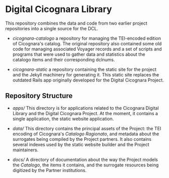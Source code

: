# Digital Cicognara Library #
This repository combines the data and code from two earlier project repositories into a single source for the DCL.

  * *cicognara-catalogo*  a repository for managing the TEI-encoded edition of Cicognara's catalog. The original repository also contained some old code for managing associated Voyager records and a set of scripts and programs that were used to gather data and statistics about the catalogo items and their corresponding dclnums.

  * *cicognara-static*  a repository containing the static site for the project and the Jekyll machinery for generating it.  This static site replaces the outdated Rails app originally developed for the Digital Cicognara Project.

## Repository Structure  ##
  * *apps/*  This directory is for applications related to the Cicognara Digital Library and the Digital Cicognara Project.  At the moment, it contains a single application, the static website application.

  * *data/*  This directory contains the principal assets of the Project: the TEI encoding of Cicognara's *Catalogo Ragionato*, and metadata about the surrogates being compiled by the Project partners.  It also contains several indexes used by the static website builder and the Project maintainers.

  * *docs/* A directory of documentation about the way the Project models the *Catalogo*, the items it contains, and the surrogate resources being digitized by the Partner institutions.


